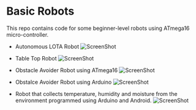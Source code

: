 # Basic Robots
This repo contains code for some beginner-level robots using ATmega16 micro-controller.

* Autonomous LOTA Robot
![ScreenShot](https://github.com/Gogul09/Exploring-Robotics/blob/master/Basic%20Robots/Robots%20-%20Images/IMG_20150926_115856.jpg)

* Table Top Robot
![ScreenShot](https://github.com/Gogul09/Exploring-Robotics/blob/master/Basic%20Robots/Robots%20-%20Images/IMG_20150913_150808321.jpg)

* Obstacle Avoider Robot using ATmega16
![ScreenShot](https://github.com/Gogul09/Exploring-Robotics/blob/master/Basic%20Robots/Robots%20-%20Images/IMG_20150906_142550528.jpg)

* Obstalce Avoider Robot using Arduino
![ScreenShot](https://github.com/Gogul09/Exploring-Robotics/blob/master/Basic%20Robots/Robots%20-%20Images/IMG_20160313_223336.jpg)

* Robot that collects temperature, humidity and moisture from the environment programmed using Arduino and Android.
![ScreenShot](https://github.com/Gogul09/Exploring-Robotics/blob/master/Basic%20Robots/Robots%20-%20Images/IMG_20160328_181051087.jpg)

